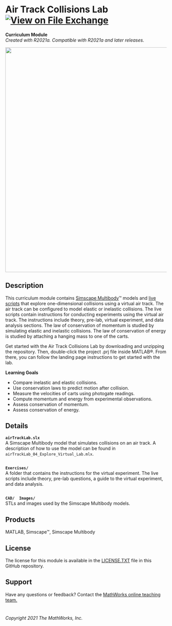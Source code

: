 # Air Track Collisions Lab [![View <File Exchange Title> on File Exchange](https://www.mathworks.com/matlabcentral/images/matlab-file-exchange.svg)](https://www.mathworks.com/matlabcentral/fileexchange/####-Phase-Plane-and-Slope-Field)
**Curriculum Module**  
_Created with R2021a. Compatible with R2021a and later releases._  

<img src="https://user-images.githubusercontent.com/81383420/132902742-5a256de3-d72e-433a-b7fb-dfd7913abccd.gif" width="700">

## Description ##
This curriculum module contains [Simscape Multibody](https://www.mathworks.com/products/simmechanics.html)&trade; models and [live scripts](https://www.mathworks.com/products/matlab/live-editor.html) that explore one-dimensional collisions using a virtual air track. The air track can be configured to model elastic or inelastic collisions. The live scripts contain instructions for conducting experiments using the virtual air track. The instructions include theory, pre-lab, virtual experiment, and data analysis sections. The law of conservation of momentum is studied by simulating elastic and inelastic collisions. The law of conservation of energy is studied by attaching a hanging mass to one of the carts.

Get started with the Air Track Collisions Lab by downloading and unzipping the repository. Then, double-click the project .prj file inside MATLAB&reg;. From there, you can follow the landing page instructions to get started with the lab.

**Learning Goals**
- Compare inelastic and elastic collisions.
- Use conservation laws to predict motion after collision.
- Measure the velocities of carts using photogate readings.
- Compute momentum and energy from experimental observations.
- Assess conservation of momentum.
- Assess conservation of energy.

## Details ##

**`airTrackLab.slx`**  
A Simscape Multibody model that simulates collisions on an air track. A description of how to use the model can be found in `airTrackLab_04_Explore_Virtual_Lab.mlx`.

## ##

**`Exercises/`**  
A folder that contains the instructions for the virtual experiment. The live scripts include theory, pre-lab questions, a guide to the virtual experiment, and data analysis.

## ##
**`CAD/  Images/`**  
STLs and images used by the Simscape Multibody models.

## Products ##
MATLAB, Simscape&trade;, Simscape Multibody

## License ##
The license for this module is available in the [LICENSE.TXT](license.txt) file in this GitHub repository.

## Support ##
Have any questions or feedback? Contact the <a href="mailto:onlineteaching@mathworks.com">MathWorks online teaching team.</a>

# #

_Copyright 2021 The MathWorks, Inc._
